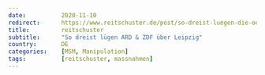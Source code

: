 ```yaml
---
date:          2020-11-10
redirect:      https://www.reitschuster.de/post/so-dreist-luegen-die-oeffentliche-rechtlichen-ueber-leipzig/
title:         reitschuster
subtitle:      "So dreist lügen ARD & ZDF über Leipzig"
country:       DE
categories:    [MSM, Manipulation]
tags:          [reitschuster, massnahmen]
---
```

